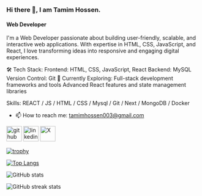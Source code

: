 <!-- ![Web Developer](https://pbs.twimg.com/profile_images/1873794958785994757/sFai-bfb_400x400.jpg)
-->
### Hi there 👋, I am Tamim Hossen.
#### Web Developer


I'm a Web Developer passionate about building user-friendly, scalable, and interactive web applications. With expertise in HTML, CSS, JavaScript, and React, I love transforming ideas into responsive and engaging digital experiences.

🛠️ Tech Stack:
Frontend: HTML, CSS, JavaScript, React
Backend: MySQL
Version Control: Git
🌱 Currently Exploring:
Full-stack development frameworks and tools
Advanced React features and state management libraries

Skills:  REACT / JS / HTML / CSS / Mysql / Git / Next / MongoDB / Docker 

- 📫 How to reach me: tamimhossen003@gmail.com 


[<img src='https://cdn.worldvectorlogo.com/logos/github-icon-2.svg' alt='github' height='40' border-radius = '5'>](https://github.com/Tamim-hossen)  [<img src='https://cdn-icons-png.flaticon.com/512/1384/1384874.png' alt='linkedin' height='40'>](https://www.linkedin.com/in/tamim-hossen-th/)  [<img src='https://img.freepik.com/free-vector/twitter-new-2023-x-logo-white-background-vector_1017-45422.jpg?t=st=1735583603~exp=1735587203~hmac=58c334f5c67442fd8a9cc0ba47b960eef541f696730d3dbe5777bb36f59ac7b5&w=740' alt='X' height='40' borderRadius = '10'>](https://x.com/tamimh007)  

[![trophy](https://github-profile-trophy.vercel.app/?username=Tamim-hossen)](https://github.com/ryo-ma/github-profile-trophy)

[![Top Langs](https://github-readme-stats.vercel.app/api/top-langs/?username=Tamim-hossen)](https://github.com/anuraghazra/github-readme-stats)

![GitHub stats](https://github-readme-stats.vercel.app/api?username=Tamim-hossen&show_icons=true)  
 
![GitHub streak stats](https://streak-stats.demolab.com/?user=Tamim-hossen)  

